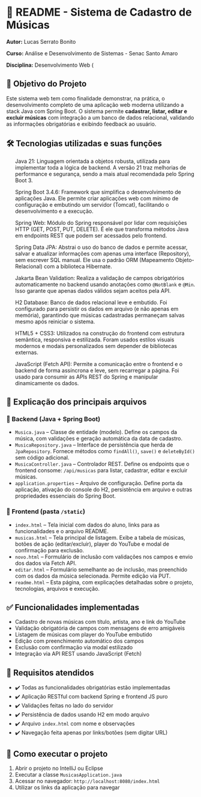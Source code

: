 </head>
<body>
<h1>📘 README - Sistema de Cadastro de Músicas</h1>
<p><strong>Autor:</strong> Lucas Serrato Bonito</p>
<p><strong>Curso:</strong> Análise e Desenvolvimento de Sistemas - Senac Santo Amaro</p>
<p><strong>Disciplina:</strong> Desenvolvimento Web (</p>

<h2>🎯 Objetivo do Projeto</h2>
<p>Este sistema web tem como finalidade demonstrar, na prática, o desenvolvimento completo de uma aplicação web moderna utilizando a stack Java com Spring Boot. O sistema permite <strong>cadastrar, listar, editar e excluir músicas</strong> com integração a um banco de dados relacional, validando as informações obrigatórias e exibindo feedback ao usuário.</p>

<h2>🛠️ Tecnologias utilizadas e suas funções</h2>
<ul>
  Java 21:</strong> Linguagem orientada a objetos robusta, utilizada para implementar toda a lógica de backend. A versão 21 traz melhorias de performance e segurança, sendo a mais atual recomendada pelo Spring Boot 3.

  Spring Boot 3.4.6:</strong> Framework que simplifica o desenvolvimento de aplicações Java. Ele permite criar aplicações web com mínimo de configuração e embutindo um servidor (Tomcat), facilitando o desenvolvimento e a execução.

Spring Web:</strong> Módulo do Spring responsável por lidar com requisições HTTP (GET, POST, PUT, DELETE). É ele que transforma métodos Java em endpoints REST que podem ser acessados pelo frontend.

   Spring Data JPA:</strong> Abstrai o uso do banco de dados e permite acessar, salvar e atualizar informações com apenas uma interface (Repository), sem escrever SQL manual. Ele usa o padrão ORM (Mapeamento Objeto-Relacional) com a biblioteca Hibernate.

 Jakarta Bean Validation:</strong> Realiza a validação de campos obrigatórios automaticamente no backend usando anotações como <code>@NotBlank</code> e <code>@Min</code>. Isso garante que apenas dados válidos sejam aceitos pela API.

H2 Database:</strong> Banco de dados relacional leve e embutido. Foi configurado para persistir os dados em arquivo (e não apenas em memória), garantindo que músicas cadastradas permaneçam salvas mesmo após reiniciar o sistema.

HTML5 + CSS3:</strong> Utilizados na construção do frontend com estrutura semântica, responsiva e estilizada. Foram usados estilos visuais modernos e modais personalizados sem depender de bibliotecas externas.

JavaScript (Fetch API):</strong> Permite a comunicação entre o frontend e o backend de forma assíncrona e leve, sem recarregar a página. Foi usado para consumir as APIs REST do Spring e manipular dinamicamente os dados.
</ul>

<h2>📄 Explicação dos principais arquivos</h2>

<h3>📁 Backend (Java + Spring Boot)</h3>
<ul>
    <li><code>Musica.java</code> – Classe de entidade (modelo). Define os campos da música, com validações e geração automática da data de cadastro.</li>
    <li><code>MusicaRepository.java</code> – Interface de persistência que herda de <code>JpaRepository</code>. Fornece métodos como <code>findAll()</code>, <code>save()</code> e <code>deleteById()</code> sem código adicional.</li>
    <li><code>MusicaController.java</code> – Controlador REST. Define os endpoints que o frontend consome: <code>/api/musicas</code> para listar, cadastrar, editar e excluir músicas.</li>
    <li><code>application.properties</code> – Arquivo de configuração. Define porta da aplicação, ativação do console do H2, persistência em arquivo e outras propriedades essenciais do Spring Boot.</li>
</ul>

<h3>📁 Frontend (pasta <code>/static</code>)</h3>
<ul>
    <li><code>index.html</code> – Tela inicial com dados do aluno, links para as funcionalidades e o arquivo README.</li>
    <li><code>musicas.html</code> – Tela principal de listagem. Exibe a tabela de músicas, botões de ação (editar/excluir), player do YouTube e modal de confirmação para exclusão.</li>
    <li><code>novo.html</code> – Formulário de inclusão com validações nos campos e envio dos dados via Fetch API.</li>
    <li><code>editar.html</code> – Formulário semelhante ao de inclusão, mas preenchido com os dados da música selecionada. Permite edição via PUT.</li>
    <li><code>readme.html</code> – Esta página, com explicações detalhadas sobre o projeto, tecnologias, arquivos e execução.</li>
</ul>

<h2>✅ Funcionalidades implementadas</h2>
<ul>
    <li>Cadastro de novas músicas com título, artista, ano e link do YouTube</li>
    <li>Validação obrigatória de campos com mensagens de erro amigáveis</li>
    <li>Listagem de músicas com player do YouTube embutido</li>
    <li>Edição com preenchimento automático dos campos</li>
    <li>Exclusão com confirmação via modal estilizado</li>
    <li>Integração via API REST usando JavaScript (Fetch)</li>
</ul>

<h2>📌 Requisitos atendidos</h2>
<ul>
    <li>✔️ Todas as funcionalidades obrigatórias estão implementadas</li>
    <li>✔️ Aplicação RESTful com backend Spring e frontend JS puro</li>
    <li>✔️ Validações feitas no lado do servidor</li>
    <li>✔️ Persistência de dados usando H2 em modo arquivo</li>
    <li>✔️ Arquivo <code>index.html</code> com nome e observações</li>
    <li>✔️ Navegação feita apenas por links/botões (sem digitar URL)</li>
</ul>

<h2>🚀 Como executar o projeto</h2>
<ol>
    <li>Abrir o projeto no IntelliJ ou Eclipse</li>
    <li>Executar a classe <code>MusicasApplication.java</code></li>
    <li>Acessar no navegador: <code>http://localhost:8080/index.html</code></li>
    <li>Utilizar os links da aplicação para navegar</li>
</ol>

</body>
</html>
